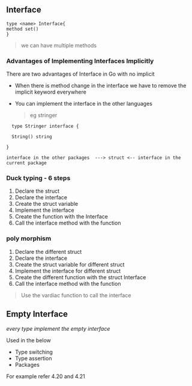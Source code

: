 ## Interface

```
type <name> Interface{
method set()
}
```
> we can have multiple methods

### Advantages of Implementing Interfaces Implicitly

There are two advantages of Interface in Go with no implicit 

- When there is method change in the interface we have to remove the implicit keyword everywhere 
- You can implement the interface in the other languages
  
  > eg stringer
```
  type Stringer interface {

  String() string

}
```

```
interface in the other packages  ---> struct <-- interface in the current package
```
### Duck typing - 6 steps

1. Declare the struct
2. Declare the interface
3. Create the struct variable
4. Implement the interface
5. Create the function with the Interface 
6. Call the interface method with the function

### poly morphism

1. Declare the different struct
2. Declare the interface
3. Create the struct variable for different struct
4. Implement the interface for different struct
5. Create the different function with the struct Interface 
6. Call the interface method with the function

> Use the vardiac function to call the interface

## Empty Interface

*every type implement the empty interface*

Used in the below
- Type switching
- Type assertion
- Packages

For example refer 4.20 and 4.21